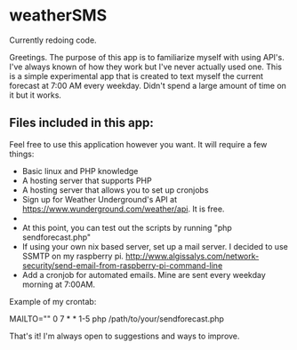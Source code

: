 # weatherSMS

Currently redoing code.

Greetings. The purpose of this app is to familiarize myself with using API's. I've always known of how they work but I've never actually used one. This is a simple experimental app that is created to text myself the current forecast at 7:00 AM every weekday. Didn't spend a large amount of time on it but it works. 

Files included in this app:
- 

Feel free to use this application however you want. It will require a few things:
- Basic linux and PHP knowledge
- A hosting server that supports PHP
- A hosting server that allows you to set up cronjobs
- Sign up for Weather Underground's API at https://www.wunderground.com/weather/api. It is free.
- 
- At this point, you can test out the scripts by running "php sendforecast.php"
- If using your own nix based server, set up a mail server. I decided to use SSMTP on my raspberry pi. http://www.algissalys.com/network-security/send-email-from-raspberry-pi-command-line
- Add a cronjob for automated emails. Mine are sent every weekday morning at 7:00AM. 

Example of my crontab:

MAILTO=""
0 7 * * 1-5 php /path/to/your/sendforecast.php

That's it! I'm always open to suggestions and ways to improve.
 
